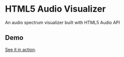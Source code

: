HTML5 Audio Visualizer
======================

An audio spectrum visualizer built with HTML5 Audio API

Demo
---
[See it in action](https://www.0xreki.de/post/2016/12/09-HTML5-audio-visualizer/).

